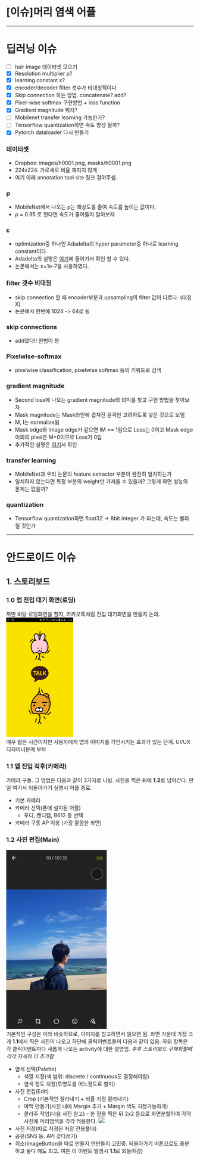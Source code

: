 [이슈]머리 염색 어플 
=====

***
#  딥러닝 이슈
- [ ] hair image 데이터셋 모으기
- [x] Resolution multiplier ρ?
- [x] learning constant ε?
- [x] encoder/decoder filter 갯수가 비대칭적이다
- [x] Skip connection 하는 방법. concatenate? add?
- [x] Pixel-wise softmax 구현방법 + loss function
- [x] Gradient magnitude 뭐지?
- [ ] Mobilenet transfer learning 가능한가?
- [ ] Tensorflow quantization하면 속도 향상 될까?
- [x] Pytorch dataloader 다시 만들기

### 데이터셋
- Dropbox: images/h0001.png, masks/h0001.png
- 224x224. 가로세로 비율 깨지지 않게
- 여기 아래 annotation tool site 링크 걸어주셈.

### ρ
- MobileNet에서 나오는 ρ는 해상도를 줄여 속도를 높이는 값이다.
- ρ = 0.95 로 한다면 속도가 줄어들지 알아보자

### ε
- optimization중 하나인 Adadelta의 hyper parameter중 하나로 learning constant이다.
- Adadelta의 설명은 [여기](http://incredible.ai/artificial-intelligence/2017/04/10/Optimizer-Adadelta/)에 들어가서 확인 할 수 있다.
- 논문에서는 ε=1e-7을 사용하였다.

### filter 갯수 비대칭
- skip connection 할 때 encoder부분과 upsampling의 filter 값이 다르다. (대칭X)
- 논문에서 한번에 1024 -> 64로 됨

### skip connections
- add였다!! 원범이 짱

### Pixelwise-softmax
- pixelwise classification, pixelwise softmax 등의 키워드로 검색

### gradient magnitude
- Second loss에 나오는 gradient magnitude의 의미를 찾고 구현 방법을 찾아보자  
- Mask magnitude는 Mask라인에 겹쳐진 윤곽만 고려하도록 넣은 것으로 보임  
- M, I는 normalize됨  
- Mask edge와 Image edge가 같으면 IM == 1임으로 Loss는 0이고 Mask edge이외의 pixel은 M=0이므로 Loss가 0임  
- 추가적인 설명은 [여기](https://donghwa-kim.github.io/hog.html)서 확인

### transfer learning
- MobileNet과 우리 논문의 feature extractor 부분이 완전히 일치하는가
- 일치하지 않는다면 특정 부분의 weight만 가져올 수 있을까? 그렇게 하면 성능의 문제는 없을까? 

### quantization
- Tensorflow quantization하면 float32 -> 8bit integer 가 되는데, 속도는 빨라질 것인가



***
#  안드로이드 이슈

## 1. 스토리보드

### 1.0 앱 진입 대기 화면(로딩)
까만 바탕 로딩화면을 할지, 카카오톡처럼 진입 대기화면을 만들지 논의. 
<br><img width="180" height="320" src="/Hoon/ref_00.jpg"></img><br>
매우 짧은 시간이지만 사용자에게 앱의 이미지를 각인시키는 효과가 있는 단계. UI/UX 디자이너분께 부탁

### 1.1 앱 진입 직후(카메라)
카메라 구동. 그 방법은 다음과 같이 3가지로 나뉨.
사진을 찍은 뒤에 **1.2**로 넘어간다.
만일 여기서 되돌아가기 실행시 어플 종료.
+ 기본 카메라
+ 카메라 선택(폰에 설치된 어플)
	+ 푸디, 캔디캠, B612 등 선택
+ 카메라 구동 AP 이용 (가장 깔끔한 화면)

### 1.2 사진 편집(Main)
<img width="270" height="480" src="/Hoon/ref_01.jpg"></img><br>
기본적인 구성은 이와 비슷하므로, 이미지를 참고하면서 읽으면 됨.
화면 가운데 가장 크게 **1.1**에서 찍은 사진이 나오고
하단에 클릭이벤트들이 다음과 같이 있음.
하위 항목은 각 클릭이벤트마다 새롭게 나오는 activity에 대한 설명임. *추후 스토리보드 구체화할때 각각 자세히 더 추가함*
+ 염색 선택(Palette)
	+ 색깔 지정(색 범위: discrete / continuous도 결정해야함)
	+ 염색 정도 지정(투명도를 어느정도로 할지)
+ 사진 편집(Edit)
	+ Crop (기본적인 잘라내기 + 비율 지정 잘라내기)
	+ 여백 만들기(사진 내에 Margin 추가 + Margin 색도 지정가능하게)
	+ 콜라주 작업(다음 사진 참고) - 한 장을 찍은 뒤 2x2 등으로 화면분할하여 각각 사진에 머리염색을 각각 적용한다.
	<img src = "https://is2-ssl.mzstatic.com/image/thumb/Purple111/v4/e6/dd/79/e6dd791c-4c10-701a-eb61-1efbd436b200/pr_source.jpg/300x0w.jpg"></img>
+ 사진 저장(따로 지정된 저장 전용폴더)
+ 공유(SNS 등. API 갖다쓰기)
+ 취소(ImageButton을 따로 만들지 안만들지 고민중. 되돌아가기 버튼으로도 충분하고 둘다 해도 되고. 여튼 이 이벤트 발생시 **1.1**로 되돌아감)
